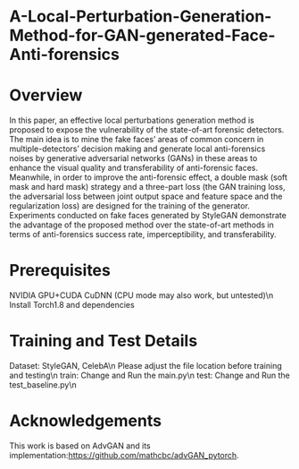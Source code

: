# A-Local-Perturbation-Generation-Method-for-GAN-generated-Face-Anti-forensics

# Overview
In this paper, an effective local perturbations generation method is proposed to expose the vulnerability of the state-of-art forensic detectors. The main idea is to mine the fake faces’ areas of common concern in multiple-detectors’ decision making and generate local anti-forensics noises by generative adversarial networks (GANs) in these areas to enhance the visual quality and transferability of anti-forensic faces. Meanwhile, in order to improve the anti-forensic effect, a double mask (soft mask and hard mask) strategy and a three-part loss (the GAN training loss, the adversarial loss between joint output space and feature space and the regularization loss) are designed for the training of the generator. Experiments conducted on fake faces generated by StyleGAN demonstrate the advantage of the proposed method over the state-of-art methods in terms of anti-forensics success rate, imperceptibility, and transferability.

# Prerequisites
NVIDIA GPU+CUDA CuDNN (CPU mode may also work, but untested)\n
Install Torch1.8 and dependencies

# Training and Test Details
Dataset: StyleGAN, CelebA\n
Please adjust the file location before training and testing\n
train: Change and Run the main.py\n
test: Change and Run the test_baseline.py\n

# Acknowledgements
This work is based on AdvGAN and its implementation:https://github.com/mathcbc/advGAN_pytorch.
